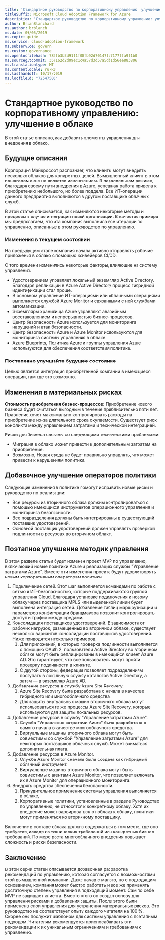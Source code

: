```yaml
---
title: 'Стандартное руководство по корпоративному управлению: улучшение в облаке'
titleSuffix: Microsoft Cloud Adoption Framework for Azure
description: 'Стандартное руководство по корпоративному управлению: улучшение в облаке'
author: BrianBlanchard
ms.author: brblanch
ms.date: 09/05/2019
ms.topic: guide
ms.service: cloud-adoption-framework
ms.subservice: govern
ms.custom: governance
ms.openlocfilehash: 78ffb3b3d91f1f00fb92d70147fd7177ffa9f1b0
ms.sourcegitcommit: 35c162d2d09ec1c4a57d3d57a5db1d56ee883806
ms.translationtype: MT
ms.contentlocale: ru-RU
ms.lasthandoff: 10/17/2019
ms.locfileid: "72547501"
---
```

# <a name="standard-enterprise-governance-guide-multicloud-improvement"></a>Стандартное руководство по корпоративному управлению: улучшение в облаке

В этой статье описано, как добавить элементы управления для внедрения в облако.

## <a name="advancing-the-narrative"></a>Будущие описания

Корпорация Майкрософт распознает, что клиенты могут внедрять несколько облаков для конкретных целей. Вымышленный клиент в этом пошаговом окне не является исключением. В параллельном режиме, благодаря своему пути внедрения в Azure, успешная работа привела к приобретению небольшого, но более поддела. Все ИТ-операции данного предприятия выполняются в другом поставщике облачных служб.

В этой статье описывается, как изменяются некоторые методы и процессы в случае интеграции новой организации. В качестве примера мы предполагаем, что эта компания выполнила все итерации по управлению, описанные в этом руководство по управлению.

### <a name="changes-in-the-current-state"></a>Изменения в текущем состоянии

На предыдущем этапе компания начала активно отправлять рабочие приложения в облако с помощью конвейеров CI/CD.

С того времени изменились некоторые факторы, влияющие на систему управления.

- Удостоверением управляет локальный экземпляр Active Directory. Благодаря репликации в Azure Active Directory процесс гибридной идентификации стал проще.
- В основном управление ИТ-операциями или облачными операциями выполняется службой Azure Monitor и связанными с ней службами автоматизации.
- Экземпляры хранилища Azure управляют аварийным восстановлением и непрерывностью бизнес-процессов.
- Центр безопасности Azure используется для мониторинга нарушений и атак безопасности.
- Центр безопасности Azure и Azure Monitor используются для мониторинга системы управления в облаке.
- Azure Blueprints, Политика Azure и группы управления Azure используются для обеспечения соответствия политике.

### <a name="incrementally-improve-the-future-state"></a>Постепенно улучшайте будущее состояние

Целью является интеграция приобретенной компании в имеющиеся операции, там где это возможно.

## <a name="changes-in-tangible-risks"></a>Изменения в материальных рисках

**Стоимость приобретения бизнес-процессов:** Приобретение нового бизнеса будет считаться выгодным в течение приблизительно пяти лет. Правление хочет максимально контролировать расходы на приобретение из-за длительного срока окупаемости. Существует риск конфликта между управлением затратами и технической интеграцией.

Риски для бизнеса связаны со следующими техническими проблемами:

- Миграция в облако может привести к дополнительным затратам на приобретение.
- Возможно, Новая среда не будет правильно управлять, что может привести к нарушениям политики.

## <a name="incremental-improvement-of-the-policy-statements"></a>Добавочное улучшение операторов политики

Следующие изменения в политике помогут исправить новые риски и руководство по реализации:

- Все ресурсы из вторичного облака должны контролироваться с помощью имеющихся инструментов операционного управления и мониторинга безопасности.
- Все подразделения должны быть интегрированы в существующий поставщик удостоверений.
- Основной поставщик удостоверений должен управлять проверкой подлинности в ресурсах во вторичном облаке.

## <a name="incremental-improvement-of-governance-practices"></a>Поэтапное улучшение методик управления

В этом разделе статьи будет изменен проект MVP по управлению, включающий новые политики Azure и реализацию службы "Управление затратами Azure". Вместе эти изменения проекта будут удовлетворять новым корпоративным операторам политики.

1. Подключение сетей. Этот шаг выполняется командами по работе с сетью и ИТ-безопасностью, которые поддерживаются группой управления Cloud. Благодаря установке подключения к новому облаку через поставщика MPLS или выделенной линии будет выполнена интеграция сетей. Добавление таблиц маршрутизации и параметров конфигурации брандмауэра позволит контролировать доступ и трафик между средами.
2. Консолидация поставщиков удостоверений. В зависимости от рабочих нагрузок, размещенных во вторичном облаке, существует несколько вариантов консолидации поставщиков удостоверений. Ниже приводятся несколько примеров.
    1. Для приложений, в которых проверка подлинности выполняется с помощью OAuth 2, пользователи Active Directory во вторичном облаке могут быть реплицированы в имеющийся клиент Azure AD. Это гарантирует, что все пользователи могут пройти проверку подлинности в клиенте.
    2. С другой стороны, федерация позволяет подразделениям поступать в локальную службу каталогов Active Directory, а затем — в экземпляр Azure AD.
3. Добавление ресурсов в службу Azure Site Recovery.
    1. Azure Site Recovery была разработана с начала в качестве гибридного или многооблачного средства.
    2. Для защиты виртуальных машин вторичного облака могут использоваться те же процессы Azure Site Recovery, которые используются для защиты локальных ресурсов.
4. Добавление ресурсов в службу "Управление затратами Azure".
    1. Служба "Управление затратами Azure" была разработана с самого начала в качестве многооблачного средства.
    2. Виртуальные машины вторичного облака могут быть совместимы со службой "Управление затратами Azure" для некоторых поставщиков облачных служб. Может взиматься дополнительная плата.
5. Добавление ресурсов в Azure Monitor.
    1. Служба Azure Monitor сначала была создана как гибридный облачный инструмент.
    2. Виртуальные машины вторичного облака могут быть совместимы с агентами Azure Monitor, что позволяет включать их в Azure Monitor для операционного мониторинга.
6. Внедрять средства обеспечения безопасности.
    1. Принудительное применение системы управления выполняется в облаке,
    2. Корпоративные политики, установленные в разделе Руководство по управлению, не относятся к конкретному облаку. Хотя их внедрение может варьироваться от облака к облаку, политики могут применяться ко вторичному поставщику.

Включение в составе облака должно содержаться в том месте, где оно требуется, исходя из технических требований или конкретных бизнес-требований. По мере роста многооблачного внедрения повышает сложность и риски безопасности.

## <a name="conclusion"></a>Заключение

В этой серии статей описывается добавочная разработка рекомендаций по управлению, которая согласуется с возможностями этой вымышленной компании. Даже начав с малого, но с подходящим основанием, компания может быстро работать и все же применять достаточную степень управления в подходящий момент. Сам по себе MVP не защищает клиента. Вместо этого он создал основу для управления рисками и добавления защиты. После этого были применены слои управления для устранения материальных рисков. Это руководство не соответствует опыту каждого читателя на 100 %. Скорее оно послужит шаблоном для системы управления с поэтапным подходом. Читателям рекомендуется приспосабливать эти рекомендации к их уникальным ограничениям и требованиям к управлению.
